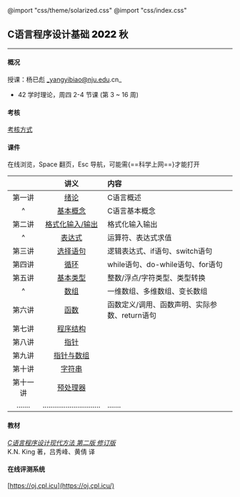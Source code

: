 @import "css/theme/solarized.css"
@import "css/index.css"

## C语言程序设计基础 <span style="font-weight:900">2022</span> 秋

---

#### 概况

授课：杨已彪 _yangyibiao@nju.edu.cn_

- 42 学时理论，周四 2-4 节课 (第 3 ~ 16 周)

<div class="top-2"></div>

#### 考核

[考核方式](http://docs.cpl.icu/#/hw?id=%e8%af%84%e4%bb%b7%e6%8c%87%e6%a0%87)

#### 课件

在线浏览，Space 翻页，Esc 导航，可能需{==科学上网==}才能打开

<div class="threelines outline head-highlight">

|        |              讲义                | 内容                                                |
| :----: | :----------------------------:  | :-------------------------------------------------- |
| 第一讲  | [绪论](slides/01.html)           | C语言概述     |
|   ^    | [基本概念](slides/02.html)       | C语言基本概念 |
| 第二讲  | [格式化输入/输出](slides/03.html) | 格式化输入输出     |
|   ^    | [表达式](slides/04.html)         | 运算符、表达式求值       |
| 第三讲  | [选择语句](slides/05.html)        | 逻辑表达式、if语句、switch语句   |
| 第四讲  | [循环](slides/06.html)           | while语句、do-while语句、for语句                 |
| 第五讲  | [基本类型](slides/07.html)        | 整数/浮点/字符类型、类型转换 |
|   ^    | [数组](slides/08.html)           | 一维数组、多维数组、变长数组 |
| 第六讲  | [函数](slides/09.html)           | 函数定义/调用、函数声明、实际参数、return语句 |
| 第七讲  | [程序结构](slides/10.html)        |  |
| 第八讲  | [指针](slides/11.html)           |  |
| 第九讲  | [指针与数组](slides/12.html)           | |
| 第十讲  | [字符串](slides/13.html)           |  |
| 第十一讲  | [预处理器](slides/14.html)      |  |
| .......| .............................. | .......|

</div>

<!-- | 第九讲  | [结构、联合和枚举](slides/.html)           | 1. 一维数组、多维数组、变长数组 |
|   ^    |   [函数](slides/09.html)      | 2. 函数定义/调用、函数声明、实际参数、return语句 |
| 第十讲  | [数组](slides/08.html)           | 1. 一维数组、多维数组、变长数组 |
|   ^    |   [函数](slides/09.html)      | 2. 函数定义/调用、函数声明、实际参数、return语句 |
| 第十一讲  | [数组](slides/08.html)           | 1. 一维数组、多维数组、变长数组 |
|   ^    |   [函数](slides/09.html)      | 2. 函数定义/调用、函数声明、实际参数、return语句 |
| 第十二讲  | [数组](slides/08.html)           | 1. 一维数组、多维数组、变长数组 |
|   ^    |   [函数](slides/09.html)      | 2. 函数定义/调用、函数声明、实际参数、return语句 |
| 第十三讲  | [数组](slides/08.html)           | 1. 一维数组、多维数组、变长数组 |
|   ^    |   [函数](slides/09.html)      | 2. 函数定义/调用、函数声明、实际参数、return语句 |
| 第十四讲  | [数组](slides/08.html)           | 1. 一维数组、多维数组、变长数组 |
|   ^    |   [函数](slides/09.html)      | 2. 函数定义/调用、函数声明、实际参数、return语句 | -->

#### 教材

[_C语言程序设计现代方法 第二版 修订版_](book/.pdf) <br>K.N. King 著，吕秀峰、黄倩 译

#### 在线评测系统

[https://oj.cpl.icu](https://oj.cpl.icu/)

